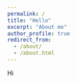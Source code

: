 ```yaml
---
permalink: /
title: "Hello"
excerpt: "About me"
author_profile: true
redirect_from: 
  - /about/
  - /about.html
---
```


Hi

